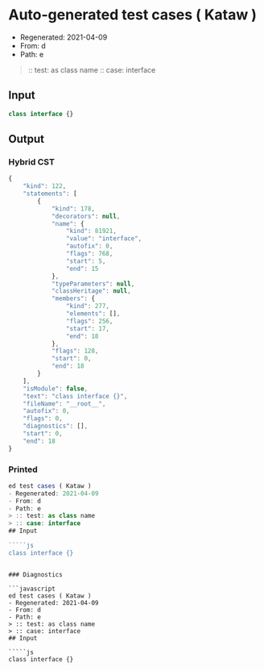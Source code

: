 # Auto-generated test cases ( Kataw )
- Regenerated: 2021-04-09
- From: d
- Path: e
> :: test: as class name
> :: case: interface
## Input

`````js
class interface {}
`````

## Output

### Hybrid CST

```javascript
{
    "kind": 122,
    "statements": [
        {
            "kind": 178,
            "decorators": null,
            "name": {
                "kind": 81921,
                "value": "interface",
                "autofix": 0,
                "flags": 768,
                "start": 5,
                "end": 15
            },
            "typeParameters": null,
            "classHeritage": null,
            "members": {
                "kind": 277,
                "elements": [],
                "flags": 256,
                "start": 17,
                "end": 18
            },
            "flags": 128,
            "start": 0,
            "end": 18
        }
    ],
    "isModule": false,
    "text": "class interface {}",
    "fileName": "__root__",
    "autofix": 0,
    "flags": 0,
    "diagnostics": [],
    "start": 0,
    "end": 18
}
```

### Printed

```javascript
ed test cases ( Kataw )
- Regenerated: 2021-04-09
- From: d
- Path: e
> :: test: as class name
> :: case: interface
## Input

`````js
class interface {}
`````
```

### Diagnostics

```javascript
ed test cases ( Kataw )
- Regenerated: 2021-04-09
- From: d
- Path: e
> :: test: as class name
> :: case: interface
## Input

`````js
class interface {}
`````
```

